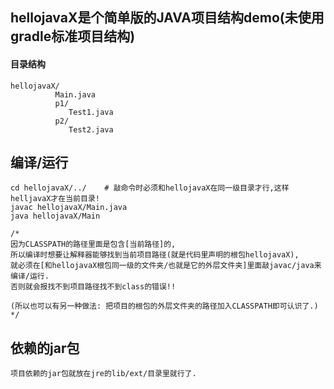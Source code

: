 ## hellojavaX是个简单版的JAVA项目结构demo(未使用gradle标准项目结构)

#### 目录结构
```
hellojavaX/
          Main.java
          p1/
             Test1.java
          p2/
             Test2.java
```

## 编译/运行
```
cd hellojavaX/../    # 敲命令时必须和hellojavaX在同一级目录才行,这样helljavaX才在当前目录!
javac hellojavaX/Main.java   
java hellojavaX/Main

/*
因为CLASSPATH的路径里面是包含[当前路径]的,
所以编译时想要让解释器能够找到当前项目路径(就是代码里声明的根包hellojavaX),
就必须在[和hellojavaX根包同一级的文件夹/也就是它的外层文件夹]里面敲javac/java来编译/运行.
否则就会报找不到项目路径找不到class的错误!!

(所以也可以有另一种做法: 把项目的根包的外层文件夹的路径加入CLASSPATH即可认识了.)
*/
```

## 依赖的jar包
```
项目依赖的jar包就放在jre的lib/ext/目录里就行了.
```






